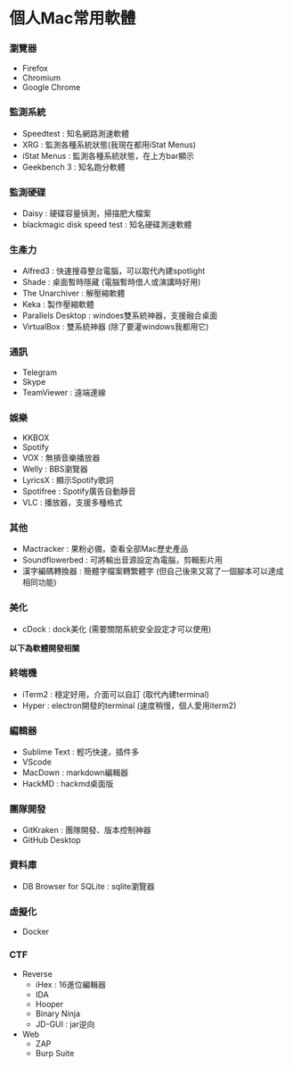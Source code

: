 # 個人Mac常用軟體

### 瀏覽器
  - Firefox
  - Chromium
  - Google Chrome
  
### 監測系統
  - Speedtest : 知名網路測速軟體
  - XRG : 監測各種系統狀態(我現在都用iStat Menus)
  - iStat Menus : 監測各種系統狀態，在上方bar顯示   
  - Geekbench 3 : 知名跑分軟體
  
### 監測硬碟
  - Daisy : 硬碟容量偵測，掃描肥大檔案
  - blackmagic disk speed test : 知名硬碟測速軟體

### 生產力
  - Alfred3 : 快速搜尋整台電腦，可以取代內建spotlight
  - Shade : 桌面暫時隱藏 (電腦暫時借人或演講時好用)
  - The Unarchiver : 解壓縮軟體
  - Keka : 製作壓縮軟體
  - Parallels Desktop : windoes雙系統神器，支援融合桌面
  - VirtualBox : 雙系統神器 (除了要灌windows我都用它)
  
### 通訊
  - Telegram
  - Skype    
  - TeamViewer : 遠端連線

### 娛樂
  - KKBOX
  - Spotify
  - VOX : 無損音樂播放器
  - Welly : BBS瀏覽器
  - LyricsX : 顯示Spotify歌詞
  - Spotifree : Spotify廣告自動靜音
  - VLC : 播放器，支援多種格式
  
### 其他
  - Mactracker : 果粉必備，查看全部Mac歷史產品
  - Soundflowerbed : 可將輸出音源設定為電腦，剪輯影片用
  - 漢字編碼轉換器 : 簡體字檔案轉繁體字 (但自己後來又寫了一個腳本可以達成相同功能)

### 美化
  - cDock : dock美化 (需要關閉系統安全設定才可以使用)

**以下為軟體開發相關**

### 終端機
  - iTerm2 : 穩定好用，介面可以自訂 (取代內建terminal)
  - Hyper : electron開發的terminal (速度稍慢，個人愛用iterm2)

### 編輯器
  - Sublime Text : 輕巧快速，插件多
  - VScode
  - MacDown : markdown編輯器
  - HackMD : hackmd桌面版

### 團隊開發
  - GitKraken : 團隊開發、版本控制神器
  - GitHub Desktop
  
### 資料庫
  - DB Browser for SQLite : sqlite瀏覽器

### 虛擬化
  - Docker

### CTF
  - Reverse
    - iHex : 16進位編輯器
    - IDA
    - Hooper
    - Binary Ninja
    - JD-GUI : jar逆向
  - Web
    - ZAP
    - Burp Suite
